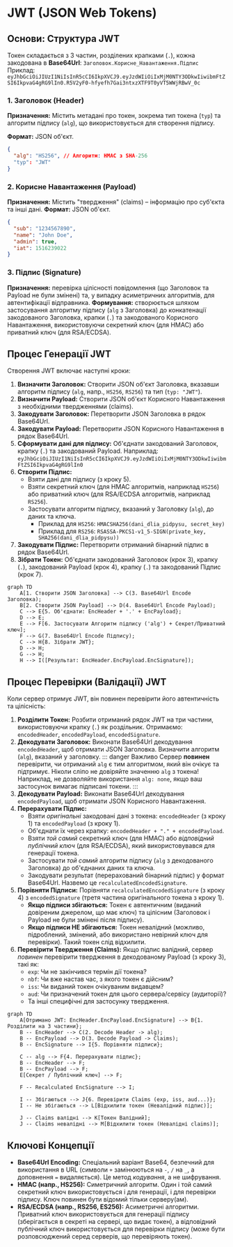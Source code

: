# JWT (JSON Web Tokens)

## Основи: Структура JWT

Токен складається з 3 частин, розділених крапками (`.`), кожна закодована в **Base64Url**: `Заголовок.Корисне_Навантаження.Підпис`
Приклад: `eyJhbGciOiJIUzI1NiIsInR5cCI6IkpXVCJ9.eyJzdWIiOiIxMjM0NTY3ODkwIiwibmFtZSI6IkpvaG4gRG9lIn0.R5V2yF0-hfyefh7Gai3ntxzXTF9T0yVT5WWjRBwV_0c`

### 1. Заголовок (Header)

**Призначення:** Містить метадані про токен, зокрема тип токена (`typ`) та алгоритм підпису (`alg`), що використовується для створення підпису.

**Формат:** JSON об'єкт.
```json
{
  "alg": "HS256", // Алгоритм: HMAC з SHA-256
  "typ": "JWT"
}
```

### 2. Корисне Навантаження (Payload)

**Призначення:** Містить "твердження" (claims) – інформацію про суб'єкта та інші дані.
**Формат:** JSON об'єкт.
```json
{
  "sub": "1234567890",
  "name": "John Doe",
  "admin": true,
  "iat": 1516239022
}
```

### 3. Підпис (Signature)

**Призначення:** перевірка цілісності повідомлення (що Заголовок та Payload не були змінені) та, у випадку асиметричних алгоритмів, для автентифікації відправника.
**Формування:** створюється шляхом застосування алгоритму підпису (`alg` з Заголовка) до конкатенації закодованого Заголовка, крапки (`.`) та закодованого Корисного Навантаження, використовуючи секретний ключ (для HMAC) або приватний ключ (для RSA/ECDSA).

## Процес Генерації JWT

Створення JWT включає наступні кроки:

1.  **Визначити Заголовок:** Створити JSON об'єкт Заголовка, вказавши алгоритм підпису (`alg`, напр., `HS256`, `RS256`) та тип (`typ: "JWT"`).
2.  **Визначити Payload:** Створити JSON об'єкт Корисного Навантаження з необхідними твердженнями (claims).
3.  **Закодувати Заголовок:** Перетворити JSON Заголовка в рядок Base64Url.
4.  **Закодувати Payload:** Перетворити JSON Корисного Навантаження в рядок Base64Url.
5.  **Сформувати дані для підпису:** Об'єднати закодований Заголовок, крапку (`.`) та закодований Payload. Наприклад: `eyJhbGciOiJIUzI1NiIsInR5cCI6IkpXVCJ9.eyJzdWIiOiIxMjM0NTY3ODkwIiwibmFtZSI6IkpvaG4gRG9lIn0`
6.  **Створити Підпис:**
    *   Взяти дані для підпису (з кроку 5).
    *   Взяти секретний ключ (для HMAC алгоритмів, наприклад `HS256`) або приватний ключ (для RSA/ECDSA алгоритмів, наприклад `RS256`).
    *   Застосувати алгоритм підпису, вказаний у Заголовку (`alg`), до даних та ключа.
        *   Приклад для `HS256`: `HMACSHA256(dani_dlia_pidpysu, secret_key)`
        *   Приклад для `RS256`: `RSASSA-PKCS1-v1_5-SIGN(private_key, SHA256(dani_dlia_pidpysu))`
7.  **Закодувати Підпис:** Перетворити отриманий бінарний підпис в рядок Base64Url.
8.  **Зібрати Токен:** Об'єднати закодований Заголовок (крок 3), крапку (`.`), закодований Payload (крок 4), крапку (`.`) та закодований Підпис (крок 7).

```mermaid
graph TD
    A[1. Створити JSON Заголовка] --> C(3. Base64Url Encode Заголовка);
    B[2. Створити JSON Payload] --> D(4. Base64Url Encode Payload);
    C --> E{5. Об'єднати: EncHeader + '.' + EncPayload};
    D --> E;
    E --> F[6. Застосувати Алгоритм підпису ('alg') + Секрет/Приватний ключ];
    F --> G(7. Base64Url Encode Підпису);
    C --> H{8. Зібрати JWT};
    D --> H;
    G --> H;
    H --> I([Результат: EncHeader.EncPayload.EncSignature]);
```

## Процес Перевірки (Валідації) JWT

Коли сервер отримує JWT, він повинен перевірити його автентичність та цілісність:

1.  **Розділити Токен:** Розбити отриманий рядок JWT на три частини, використовуючи крапку (`.`) як роздільник. Отримаємо: `encodedHeader`, `encodedPayload`, `encodedSignature`.
2.  **Декодувати Заголовок:** Виконати Base64Url декодування `encodedHeader`, щоб отримати JSON Заголовка. Визначити алгоритм (`alg`), вказаний у заголовку.
    ::: danger Важливо
    Сервер **повинен** перевірити, чи отриманий `alg` є тим алгоритмом, який він очікує та підтримує. Ніколи сліпо не довіряйте значенню `alg` з токена! Наприклад, не дозволяйте використання `alg: none`, якщо ваш застосунок вимагає підписані токени.
    :::
3.  **Декодувати Payload:** Виконати Base64Url декодування `encodedPayload`, щоб отримати JSON Корисного Навантаження.
4.  **Перерахувати Підпис:**
    *   Взяти *оригінальні* закодовані дані з токена: `encodedHeader` (з кроку 1) та `encodedPayload` (з кроку 1).
    *   Об'єднати їх через крапку: `encodedHeader + "." + encodedPayload`.
    *   Взяти *той самий* секретний ключ (для HMAC) або *відповідний публічний ключ* (для RSA/ECDSA), який використовувався для генерації токена.
    *   Застосувати *той самий* алгоритм підпису (`alg` з декодованого Заголовка) до об'єднаних даних та ключа.
    *   Закодувати результат (перерахований бінарний підпис) у формат Base64Url. Назвемо це `recalculatedEncodedSignature`.
5.  **Порівняти Підписи:** Порівняти `recalculatedEncodedSignature` (з кроку 4) з `encodedSignature` (третя частина оригінального токена з кроку 1).
    *   **Якщо підписи збігаються:** Токен є автентичним (виданий довіреним джерелом, що має ключ) та цілісним (Заголовок і Payload не були змінені після підпису).
    *   **Якщо підписи НЕ збігаються:** Токен невалідний (можливо, підроблений, змінений, або використано невірний ключ для перевірки). Такий токен слід відхилити.
6.  **Перевірити Твердження (Claims):** Якщо підпис валідний, сервер *повинен* перевірити твердження в декодованому Payload (з кроку 3), такі як:
    *   `exp`: Чи не закінчився термін дії токена?
    *   `nbf`: Чи вже настав час, з якого токен є дійсним?
    *   `iss`: Чи виданий токен очікуваним видавцем?
    *   `aud`: Чи призначений токен для цього сервера/сервісу (аудиторії)?
    *   Та інші специфічні для застосунку твердження.

```mermaid
graph TD
    A[Отримано JWT: EncHeader.EncPayload.EncSignature] --> B{1. Розділити на 3 частини};
    B -- EncHeader --> C(2. Decode Header -> alg);
    B -- EncPayload --> D(3. Decode Payload -> Claims);
    B -- EncSignature --> I{5. Порівняти підписи};

    C -- alg --> F{4. Перерахувати підпис};
    B -- EncHeader --> F;
    B -- EncPayload --> F;
    E[Секрет / Публічний ключ] --> F;

    F -- Recalculated EncSignature --> I;

    I -- Збігаються --> J{6. Перевірити Claims (exp, iss, aud...)};
    I -- Не збігаються --> L[Відхилити токен (Невалідний підпис)];

    J -- Claims валідні --> K[Токен Валідний];
    J -- Claims невалідні --> M[Відхилити токен (Невалідні claims)];

```

## Ключові Концепції

*   **Base64Url Encoding:** Спеціальний варіант Base64, безпечний для використання в URL (символи `+` замінюються на `-`, `/` на `_`, а доповнення `=` видаляється). Це метод *кодування*, а не шифрування.
*   **HMAC (напр., HS256):** Симетричний алгоритм. Один і той самий секретний ключ використовується і для генерації, і для перевірки підпису. Ключ повинен бути відомий тільки серверу(ам).
*   **RSA/ECDSA (напр., RS256, ES256):** Асиметричні алгоритми. Приватний ключ використовується для генерації підпису (зберігається в секреті на сервері, що видає токен), а відповідний публічний ключ використовується для перевірки підпису (може бути розповсюджений серед серверів, що перевіряють токен).
